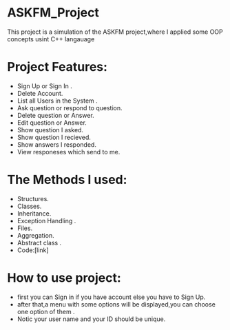 # ASKFM_Project
This project is a simulation of the ASKFM project,where I applied some OOP concepts usint C++ langauage

# Project Features:
  * Sign Up or Sign In .
  * Delete Account.
  * List all Users in the System .
  * Ask question or respond to question.
  * Delete question or Answer.
  * Edit question or Answer.
  * Show question I asked.
  * Show question I recieved.
  * Show answers I responded.
  * View responeses which send to me.
# The Methods I used:
  * Structures.
  * Classes.
  * Inheritance.
  * Exception Handling .
  * Files.
  * Aggregation.
  * Abstract class .
* Code:[link]
# How to use project:
 * first you can Sign in if you have account else you have to Sign Up.
 * after that,a menu with some options will be displayed,you can choose one option of them .
 * Notic your user name and your ID should be unique.

